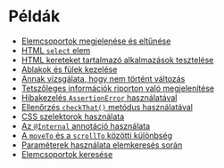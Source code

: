 # Példák

- [Elemcsoportok megjelenése és eltűnése][EXAMPLE_PAGE_IS_LOADED]
- [HTML `select` elem][EXAMPLE_SELECT]
- [HTML kereteket tartalmazó alkalmazások tesztelése][EXAMPLE_FRAMES]
- [Ablakok és fülek kezelése][EXAMPLE_WINDOW_HANDLING]
- [Annak vizsgálata, hogy nem történt változás][EXAMPLE_NO_CHANGE]
- [Tetszőleges információk riporton való megjelenítése][EXAMPLE_OUTPUT]
- [Hibakezelés `AssertionError` használatával][EXAMPLE_ASSERTION_ERROR]
- [Ellenőrzés `checkThat()` metódus használatával][EXAMPLE_CHECKTHAT]
- [CSS szelektorok használata][EXAMPLE_CSS_SELECTOR]
- [Az `@Internal` annotáció használata][EXAMPLE_INTERNAL]
- [A `moveTo` és a `scrollTo` közötti különbség][EXAMPLE_MOVETO_VS_SCROLLTO]
- [Paraméterek használata elemkeresés során][EXAMPLE_PARAMETER]
- [Elemcsoportok keresése][EXAMPLE_WEBELEMENTS]

[EXAMPLE_NO_CHANGE]: EXAMPLE_NO_CHANGE.md
[EXAMPLE_PAGE_IS_LOADED]: EXAMPLE_PAGE_IS_LOADED.md
[EXAMPLE_SELECT]: EXAMPLE_SELECT.md
[EXAMPLE_WINDOW_HANDLING]: EXAMPLE_WINDOW_HANDLING.md
[EXAMPLE_FRAMES]: EXAMPLE_FRAMES.md
[EXAMPLE_OUTPUT]: EXAMPLE_OUTPUT.md
[EXAMPLE_ASSERTION_ERROR]: EXAMPLE_ASSERTION_ERROR.md
[EXAMPLE_CHECKTHAT]: EXAMPLE_CHECKTHAT.md
[EXAMPLE_CSS_SELECTOR]: EXAMPLE_CSS_SELECTOR.md
[EXAMPLE_INTERNAL]: EXAMPLE_INTERNAL.md
[EXAMPLE_MOVETO_VS_SCROLLTO]: EXAMPLE_MOVETO_VS_SCROLLTO.md
[EXAMPLE_PARAMETER]: EXAMPLE_PARAMETER.md
[EXAMPLE_WEBELEMENTS]: EXAMPLE_WEBELEMENTS.md
